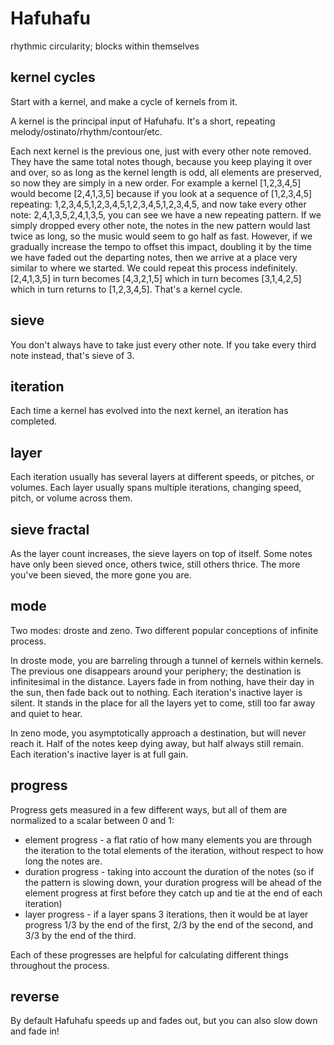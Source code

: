 # Hafuhafu

rhythmic circularity; blocks within themselves

## kernel cycles

Start with a kernel, and make a cycle of kernels from it.

A kernel is the principal input of Hafuhafu. It's a short, repeating melody/ostinato/rhythm/contour/etc.

Each next kernel is the previous one, just with every other note removed. 
They have the same total notes though, because you keep playing it over and over,
so as long as the kernel length is odd, all elements are preserved,
so now they are simply in a new order.
For example a kernel [1,2,3,4,5] would become [2,4,1,3,5] because if you look at a sequence of [1,2,3,4,5] repeating:
1,2,3,4,5,1,2,3,4,5,1,2,3,4,5,1,2,3,4,5,
and now take every other note:
2,4,1,3,5,2,4,1,3,5,
you can see we have a new repeating pattern.
If we simply dropped every other note, the notes in the new pattern would last twice as long, so the music would seem to go half as fast.
However, if we gradually increase the tempo to offset this impact, doubling it by the time we have faded out the departing notes,
then we arrive at a place very similar to where we started. 
We could repeat this process indefinitely.
[2,4,1,3,5] in turn becomes [4,3,2,1,5] which in turn becomes [3,1,4,2,5] which in turn returns to [1,2,3,4,5].
That's a kernel cycle.

## sieve

You don't always have to take just every other note. If you take every third note instead, that's sieve of 3.

## iteration

Each time a kernel has evolved into the next kernel, an iteration has completed.

## layer

Each iteration usually has several layers at different speeds, or pitches, or volumes.
Each layer usually spans multiple iterations, changing speed, pitch, or volume across them.

## sieve fractal

As the layer count increases, the sieve layers on top of itself. 
Some notes have only been sieved once, others twice, still others thrice.
The more you've been sieved, the more gone you are.

## mode

Two modes: droste and zeno. 
Two different popular conceptions of infinite process.

In droste mode, you are barreling through a tunnel of kernels within kernels. 
The previous one disappears around your periphery; the destination is infinitesimal in the distance. 
Layers fade in from nothing, have their day in the sun, then fade back out to nothing.
Each iteration's inactive layer is silent. 
It stands in the place for all the layers yet to come, still too far away and quiet to hear.

In zeno mode, you asymptotically approach a destination, but will never reach it.
Half of the notes keep dying away, but half always still remain.
Each iteration's inactive layer is at full gain. 

## progress

Progress gets measured in a few different ways, but all of them are normalized to a scalar between 0 and 1:
- element progress - a flat ratio of how many elements you are through the iteration to the total elements of the iteration, without respect to how long the notes are.
- duration progress - taking into account the duration of the notes (so if the pattern is slowing down, your duration progress will be ahead of the element progress at first before they catch up and tie at the end of each iteration)
- layer progress - if a layer spans 3 iterations, then it would be at layer progress 1/3 by the end of the first, 2/3 by the end of the second, and 3/3 by the end of the third.

Each of these progresses are helpful for calculating different things throughout the process.

## reverse

By default Hafuhafu speeds up and fades out, but you can also slow down and fade in!
